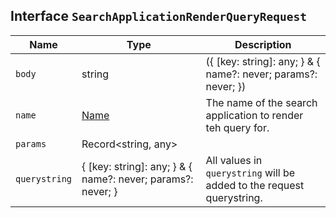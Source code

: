 ## Interface `SearchApplicationRenderQueryRequest`

| Name | Type | Description |
| - | - | - |
| `body` | string | ({ [key: string]: any; } & { name?: never; params?: never; }) | All values in `body` will be added to the request body. |
| `name` | [Name](./Name.md) | The name of the search application to render teh query for. |
| `params` | Record<string, any> | &nbsp; |
| `querystring` | { [key: string]: any; } & { name?: never; params?: never; } | All values in `querystring` will be added to the request querystring. |
